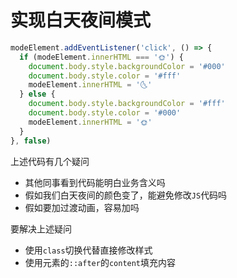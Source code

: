 # 实现白天夜间模式

```js
modeElement.addEventListener('click', () => {
  if (modeElement.innerHTML === '🌞') {
    document.body.style.backgroundColor = '#000'
    document.body.style.color = '#fff'
    modeElement.innerHTML = '🌜'
  } else {
    document.body.style.backgroundColor = '#fff'
    document.body.style.color = '#000'
    modeElement.innerHTML = '🌞'
  }
}, false)
```

上述代码有几个疑问

- 其他同事看到代码能明白业务含义吗
- 假如我们白天夜间的颜色变了，能避免修改`JS`代码吗
- 假如要加过渡动画，容易加吗

要解决上述疑问

- 使用`class`切换代替直接修改样式
- 使用元素的`::after`的`content`填充内容
